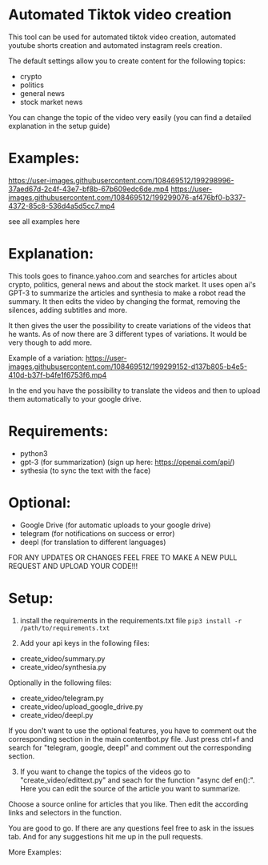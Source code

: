 # Automated Tiktok video creation
This tool can be used for automated tiktok video creation, automated youtube shorts creation and automated instagram reels creation.

The default settings allow you to create content for the following topics:
+ crypto
+ politics
+ general news
+ stock market news

You can change the topic of the video very easily (you can find a detailed explanation in the setup guide)


# Examples:
https://user-images.githubusercontent.com/108469512/199298996-37aed67d-2c4f-43e7-bf8b-67b609edc6de.mp4
https://user-images.githubusercontent.com/108469512/199299076-af476bf0-b337-4372-85c8-536d4a5d5cc7.mp4

see all examples here

# Explanation:
This tools goes to finance.yahoo.com and searches for articles about crypto, politics, general news and about the stock market. It uses open ai's GPT-3 to summarize the articles and synthesia to make a robot read the summary. It then edits the video by changing the format, removing the silences, adding subtitles and more.

It then gives the user the possibility to create variations of the videos that he wants. As of now there are 3 different types of variations. It would be very though to add more.

Example of a variation:
https://user-images.githubusercontent.com/108469512/199299152-d137b805-b4e5-410d-b37f-b4fe1f6753f6.mp4

In the end you have the possibility to translate the videos and then to upload them automatically to your google drive.

# Requirements:
+ python3
+ gpt-3 (for summarization) (sign up here: https://openai.com/api/)
+ sythesia (to sync the text with the face)

# Optional:
+ Google Drive (for automatic uploads to your google drive)
+ telegram (for notifications on success or error)
+ deepl (for translation to different languages)

FOR ANY UPDATES OR CHANGES FEEL FREE TO MAKE A NEW PULL REQUEST AND UPLOAD YOUR CODE!!!

# Setup:
1. install the requirements in the requirements.txt file
```pip3 install -r /path/to/requirements.txt```

2. Add your api keys in the following files:
+ create_video/summary.py
+ create_video/synthesia.py

Optionally in the following files:
+ create_video/telegram.py
+ create_video/upload_google_drive.py
+ create_video/deepl.py

If you don't want to use the optional features, you have to comment out the corresponding section in the main contentbot.py file. Just press ctrl+f and search for "telegram, google, deepl" and comment out the corresponding section.

3. If you want to change the topics of the videos go to "create_video/edittext.py" and seach for the function "async def en():". Here you can edit the source of the article you want to summarize.

Choose a source online for articles that you like. Then edit the according links and selectors in the function.

You are good to go. If there are any questions feel free to ask in the issues tab. And for any suggestions hit me up in the pull requests.

More Examples:
